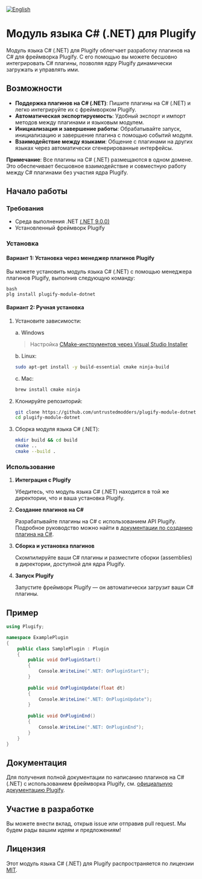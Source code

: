 [![English](https://img.shields.io/badge/English-%F0%9F%87%AC%F0%9F%87%A7-blue?style=for-the-badge)](README.md)

# Модуль языка C# (.NET) для Plugify

Модуль языка C# (.NET) для Plugify облегчает разработку плагинов на C# для фреймворка Plugify. С его помощью вы можете бесшовно интегрировать C# плагины, позволяя ядру Plugify динамически загружать и управлять ими.

## Возможности

- **Поддержка плагинов на C# (.NET)**: Пишите плагины на C# (.NET) и легко интегрируйте их с фреймворком Plugify.
- **Автоматическая экспортируемость**: Удобный экспорт и импорт методов между плагинами и языковым модулем.
- **Инициализация и завершение работы**: Обрабатывайте запуск, инициализацию и завершение плагина с помощью событий модуля.
- **Взаимодействие между языками**: Общение с плагинами на других языках через автоматически сгенерированные интерфейсы.

**Примечание**: Все плагины на C# (.NET) размещаются в одном домене. Это обеспечивает бесшовное взаимодействие и совместную работу между C# плагинами без участия ядра Plugify.

## Начало работы

### Требования

- Среда выполнения .NET [(.NET 9.0.0)](https://dotnet.microsoft.com/en-us/download/dotnet/9.0)  
- Установленный фреймворк Plugify

### Установка

#### Вариант 1: Установка через менеджер плагинов Plugify

Вы можете установить модуль языка C# (.NET) с помощью менеджера плагинов Plugify, выполнив следующую команду:

```
bash
plg install plugify-module-dotnet
```

#### Вариант 2: Ручная установка

1. Установите зависимости:

   a. Windows  
   > Настройка [CMake-инструментов через Visual Studio Installer](https://learn.microsoft.com/en-us/cpp/build/cmake-projects-in-visual-studio#installation)

   b. Linux:
   ```sh
   sudo apt-get install -y build-essential cmake ninja-build
   ```
   
   c. Mac:
   ```sh
   brew install cmake ninja
   ```

2. Клонируйте репозиторий:

   ```bash
   git clone https://github.com/untrustedmodders/plugify-module-dotnet.git --recursive
   cd plugify-module-dotnet
   ```

3. Сборка модуля языка C# (.NET):

   ```bash
   mkdir build && cd build
   cmake ..
   cmake --build .
   ```

### Использование

1. **Интеграция с Plugify**

   Убедитесь, что модуль языка C# (.NET) находится в той же директории, что и ваша установка Plugify.

2. **Создание плагинов на C#**

   Разрабатывайте плагины на C# с использованием API Plugify. Подробное руководство можно найти в [документации по созданию плагина на C#](https://untrustedmodders.github.io/languages/csharp/first-plugin).

3. **Сборка и установка плагинов**

   Скомпилируйте ваши C# плагины и разместите сборки (assemblies) в директории, доступной для ядра Plugify.

4. **Запуск Plugify**

   Запустите фреймворк Plugify — он автоматически загрузит ваши C# плагины.

## Пример

```csharp
using Plugify;

namespace ExamplePlugin
{
    public class SamplePlugin : Plugin
    {
        public void OnPluginStart()
        {
            Console.WriteLine(".NET: OnPluginStart");
        }
        
        public void OnPluginUpdate(float dt)
        {
            Console.WriteLine(".NET: OnPluginUpdate");
        }
    
        public void OnPluginEnd()
        {
            Console.WriteLine(".NET: OnPluginEnd");
        }
    }
}
```

## Документация

Для получения полной документации по написанию плагинов на C# (.NET) с использованием фреймворка Plugify, см. [официальную документацию Plugify](https://untrustedmodders.github.io).

## Участие в разработке

Вы можете внести вклад, открыв issue или отправив pull request. Мы будем рады вашим идеям и предложениям!

## Лицензия

Этот модуль языка C# (.NET) для Plugify распространяется по лицензии [MIT](LICENSE).